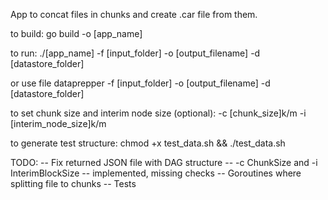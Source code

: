App to concat files in chunks and create .car file from them.

to build: go build -o [app_name]

to run: ./[app_name] -f [input_folder] -o [output_filename] -d [datastore_folder]

or use file dataprepper -f [input_folder] -o [output_filename] -d [datastore_folder]

to set chunk size and interim node size (optional): -c [chunk_size]k/m -i [interim_node_size]k/m

to generate test structure: chmod +x test_data.sh && ./test_data.sh

TODO:
-- Fix returned JSON file with DAG structure
-- -c ChunkSize and -i InterimBlockSize -- implemented, missing checks
-- Goroutines where splitting file to chunks
-- Tests